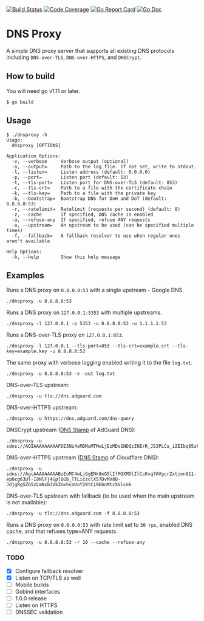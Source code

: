 [![Build Status](https://travis-ci.org/AdguardTeam/dnsproxy.svg?branch=master)](https://travis-ci.org/AdguardTeam/dnsproxy)
[![Code Coverage](https://img.shields.io/codecov/c/github/AdguardTeam/dnsproxy/master.svg)](https://codecov.io/github/AdguardTeam/dnsproxy?branch=master)
[![Go Report Card](https://goreportcard.com/badge/github.com/AdguardTeam/dnsproxy)](https://goreportcard.com/report/AdguardTeam/dnsproxy)
[![Go Doc](https://godoc.org/github.com/AdguardTeam/dnsproxy?status.svg)](https://godoc.org/github.com/AdguardTeam/dnsproxy)

# DNS Proxy

A simple DNS proxy server that supports all existing DNS protocols including `DNS-over-TLS`, `DNS-over-HTTPS`, and `DNSCrypt`.

## How to build

You will need go v1.11 or later.

```
$ go build
```

## Usage

```
$ ./dnsproxy -h
Usage:
  dnsproxy [OPTIONS]

Application Options:
  -v, --verbose     Verbose output (optional)
  -o, --output=     Path to the log file. If not set, write to stdout.
  -l, --listen=     Listen address (default: 0.0.0.0)
  -p, --port=       Listen port (default: 53)
  -t, --tls-port=   Listen port for DNS-over-TLS (default: 853)
  -c, --tls-crt=    Path to a file with the certificate chain
  -k, --tls-key=    Path to a file with the private key
  -b, --bootstrap=  Bootstrap DNS for DoH and DoT (default: 8.8.8.8:53)
  -r, --ratelimit=  Ratelimit (requests per second) (default: 0)
  -z, --cache       If specified, DNS cache is enabled
  -a, --refuse-any  If specified, refuse ANY requests
  -u, --upstream=   An upstream to be used (can be specified multiple times)
  -f, --fallback=   A fallback resolver to use when regular ones aren't available

Help Options:
  -h, --help        Show this help message
```

## Examples

Runs a DNS proxy on `0.0.0.0:53` with a single upstream - Google DNS.
```
./dnsproxy -u 8.8.8.8:53
```

Runs a DNS proxy on `127.0.0.1:5353` with multiple upstreams.
```
./dnsproxy -l 127.0.0.1 -p 5353 -u 8.8.8.8:53 -u 1.1.1.1:53
```

Runs a DNS-over-TLS proxy on `127.0.0.1:853`.
```
./dnsproxy -l 127.0.0.1 --tls-port=853 --tls-crt=example.crt --tls-key=example.key -u 8.8.8.8:53 
```

The same proxy with verbose logging enabled writing it to the file `log.txt`. 
```
./dnsproxy -u 8.8.8.8:53 -v -out log.txt
```

DNS-over-TLS upstream:
```
./dnsproxy -u tls://dns.adguard.com
```

DNS-over-HTTPS upstream:
```
./dnsproxy -u https://dns.adguard.com/dns-query
```

DNSCrypt upstream ([DNS Stamp](https://dnscrypt.info/stamps) of AdGuard DNS):
```
./dnsproxy -u sdns://AQIAAAAAAAAAFDE3Ni4xMDMuMTMwLjEzMDo1NDQzINErR_JS3PLCu_iZEIbq95zkSV2LFsigxDIuUso_OQhzIjIuZG5zY3J5cHQuZGVmYXVsdC5uczEuYWRndWFyZC5jb20
```

DNS-over-HTTPS upstream ([DNS Stamp](https://dnscrypt.info/stamps) of Cloudflare DNS):
```
./dnsproxy -u sdns://AgcAAAAAAAAABzEuMC4wLjGgENk8mGSlIfMGXMOlIlCcKvq7AVgcrZxtjon911-ep0cg63Ul-I8NlFj4GplQGb_TTLiczclX57DvMV8Q-JdjgRgSZG5zLmNsb3VkZmxhcmUuY29tCi9kbnMtcXVlcnk
```

DNS-over-TLS upstream with fallback (to be used when the main upstream is not available):
```
./dnsproxy -u tls://dns.adguard.com -f 8.8.8.8:53
```

Runs a DNS proxy on `0.0.0.0:53` with rate limit set to `30 rps`, enabled DNS cache, and that refuses type=ANY requests.
```
./dnsproxy -u 8.8.8.8:53 -r 10 --cache --refuse-any
```

### TODO

* [x] Configure fallback resolver
* [x] Listen on TCP/TLS as well
* [ ] Mobile builds
* [ ] Gobind interfaces
* [ ] 1.0.0 release
* [ ] Listen on HTTPS
* [ ] DNSSEC validation
